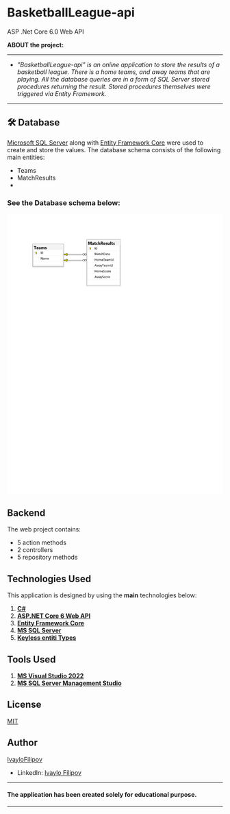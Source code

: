 # BasketballLeague-api
ASP .Net Core 6.0 Web API

 **ABOUT the project:**
 
 ------------
 
 - *"BasketballLeague-api" is an online application to store the results of a basketball league. There is a home teams, and away teams that are playing. All the database queries are in a form of SQL Server stored procedures returning the result. Stored procedures themselves were triggered via Entity Framework.*


 ------------

## 🛠 **Database**
[Microsoft SQL Server](https://www.microsoft.com/en-us/sql-server/sql-server-downloads) along with [Entity Framework Core](https://dotnet.microsoft.com/download) were used to create and store the values. 
The database schema consists of the following main entities:

* Teams
* MatchResults
* 
### **See the Database schema below:**


<p align="center">
  <img width="1000" src="https://github.com/IvayloFilipov/BasketballLeague-api/blob/master/db_BasketballLeague.png" alt="Diagram"> 
</p>


## **Backend**
The web project contains:
* 5 action methods
* 2 controllers
* 5 repository methods

## **Technologies Used**

This application is designed by using the **main** technologies below:

   1) **[C#](https://en.wikipedia.org/wiki/C_Sharp_(programming_language))**
   2) **[ASP.NET Core 6 Web API](https://en.wikipedia.org/wiki/ASP.NET_Core)**
   3) **[Entity Framework Core](https://en.wikipedia.org/wiki/Entity_Framework?wprov=srpw1_0)**
   4) **[MS SQL Server](https://en.wikipedia.org/wiki/Microsoft_SQL_Server)**
   5) **[Keyless entiti Types]([https://nunit.org/](https://learn.microsoft.com/en-us/ef/core/modeling/keyless-entity-types?tabs=data-annotations))**
   
## **Tools Used**
   1) **[MS Visual Studio 2022](https://code.visualstudio.com/)**
   2) **[MS SQL Server Management Studio](https://docs.microsoft.com/en-us/sql/ssms/download-sql-server-management-studio-ssms?view=sql-server-ver15)**

## License
[MIT](https://choosealicense.com/licenses/mit/)

## Author
[IvayloFilipov](https://github.com/IvayloFilipov/MyLibrary-api)

- LinkedIn: [Ivaylo Filipov](https://www.linkedin.com/in/ivaylo-filipov-44149420b/)


------------

#### The application has been created solely for educational purpose.

------------
